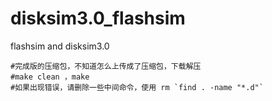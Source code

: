 # disksim3.0_flashsim
flashsim and disksim3.0
    
    #完成版的压缩包，不知道怎么上传成了压缩包，下载解压
    #make clean ，make
    #如果出现错误，请删除一些中间命令，使用 rm `find . -name "*.d"` 
